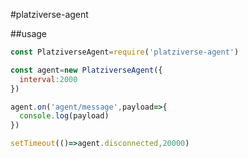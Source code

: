 #platziverse-agent

##usage

```js
const PlatziverseAgent=require('platziverse-agent')

const agent=new PlatziverseAgent({
  interval:2000
})

agent.on('agent/message',payload=>{
  console.log(payload)
})

setTimeout(()=>agent.disconnected,20000)

```
